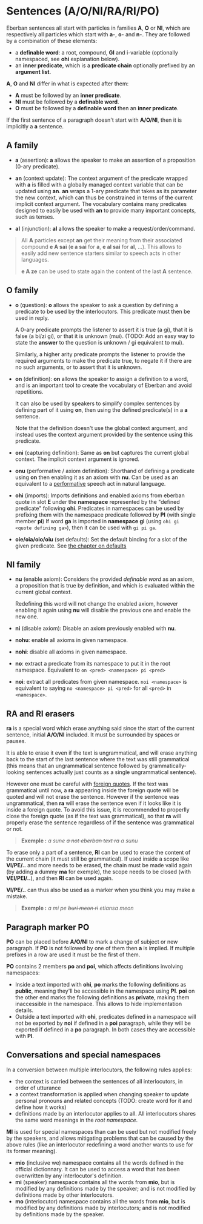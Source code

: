# Sentences (A/O/NI/RA/RI/PO)

Eberban sentences all start with particles in families __A__, __O__ or __NI__, which are
respectively all particles which start with __a-__, __o-__ and __n-__. They are followed by a
combination of these elements:

- a __definable word__: a root, compound, __GI__ and i-variable (optionally namespaced, see __ohi__
  explanation below).
- an __inner predicate__, which is a __predicate chain__ optionally prefixed by an __argument
  list__.

__A__, __O__ and __NI__ differ in what is expected after them:

- __A__ must be followed by an __inner predicate__.
- __NI__ must be followed by a __definable word__.
- __O__ must be followed by a __definable word__ then an __inner predicate__.

If the first sentence of a paragraph doesn't start with __A/O/NI__, then it is implicitly a __a__
sentence.

## A family

- __a__ (assertion): __a__ allows the speaker to make an assertion of a proposition (0-ary
  predicate).

- __an__ (context update): The context argument of the predicate wrapped with __a__ is filled with a
  globally managed context variable that can be updated using __an__. __an__ wraps a 1-ary predicate
  that takes as its parameter the new context, which can thus be constrained in terms of the current
  implicit context argument. The vocabulary contains many predicates designed to easily be used with
  __an__ to provide many important concepts, such as tenses.

- __al__ (injunction): __al__ allows the speaker to make a request/order/command.

> All __A__ particles except __an__ get their meaning from their associated compound __e A sai__
> (__e a sai__ for __a__, __e al sai__ for __al__, ...). This allows to easily add new sentence
> starters similar to speech acts in other languages.
>
> __e A ze__ can be used to state again the content of the last __A__ sentence. 

## O family

- __o__ (question): __o__ allows the speaker to ask a question by defining a predicate to be used by
  the interlocutors. This predicate must then be used in reply.

  A 0-ary predicate prompts the listener to assert it is true (a gi), that it is false (a bi/zi gi),
  or that it is unknown (mui). (TODO: Add an easy way to state the **answer** to the question is
  unknown / gi equivalent to mui).

  Similarly, a higher arity predicate prompts the listener to provide the required arguments to make
  the predicate true, to negate it if there are no such arguments, or to assert that it is unknown.

- __on__ (definition): __on__ allows the speaker to assign a definition to a word, and is an
  important tool to create the vocabulary of Eberban and avoid repetitions.

  It can also be used by speakers to simplify complex sentences by defining part of it using __on__,
  then using the defined predicate(s) in a __a__ sentence.

  Note that the definition doesn't use the global context argument, and instead uses the context
  argument provided by the sentence using this predicate.

- __oni__ (capturing definition): Same as __on__ but captures the current global context. The
  implicit context argument is ignored.

- __onu__ (performative / axiom definition): Shorthand of defining a predicate using __on__ then
  enabling it as an axiom with __nu__. Can be used as an equivalent to a [performative] speech act
  in natural language.

- __ohi__ (imports): Imports definitions and enabled axioms from eberban quote in slot __E__ under
  the __namespace__ represented by the "defined predicate" following __ohi__. Predicates in
  namespaces can be used by prefixing them with the namespace predicate followed by __PI__ (with
  single member __pi__) If word __ga__ is imported in __namespace__ __gi__ (using `ohi gi <quote
  defining ga>`), then it can be used with `gi pi ga`.  

- __oie/oia/oio/oiu__ (set defaults): Set the default binding for a slot of the given predicate. See
  [the chapter on defaults](default.md)

[performative]: https://en.wikipedia.org/wiki/Performativity

## NI family

- __nu__ (enable axiom): Considers the provided _definable word_ as an axiom, a proposition that is
  true by definition, and which is evaluated within the current global context.

  Redefining this word will not change the enabled axiom, however enabling it again using __nu__
  will disable the previous one and enable the new one.

- __ni__ (disable axiom): Disable an axiom previously enabled with __nu__. 
  
- __nohu__: enable all axioms in given namespace.
  
- __nohi__: disable all axioms in given namespace.
  
- __no__: extract a predicate from its namespace to put it in the root namespace. Equivalent to
  `on <pred> <namespace> pi <pred>`

- __noi__: extract all predicates from given namespace. `noi <namespace>` is equivalent to saying
  `no <namespace> pi <pred>` for all `<pred>` in `<namespace>`.


## RA and RI erasers

__ra__ is a special word which erase anything said since the start of the current sentence, initial
__A/O/NI__ included. It must be surrounded by spaces or pauses.

It is able to erase it even if the text is ungrammatical, and will erase anything back to the start
of the last sentence where the text was still grammatical (this means that an ungrammatical sentence
followed by grammatically-looking sentences actually just counts as a single ungrammatical
sentence).

However one must be careful with [foreign quotes](../grammar/quotes.md). If the text was grammatical
until now, a __ra__ appearing inside the foreign quote will be quoted and will not erase the
sentence. However if the sentence was ungrammatical, then __ra__ will erase the sentence even if it
looks like it is inside a foreign quote. To avoid this issue, it is recommended to properlly close
the foreign quote (as if the text was grammatical), so that __ra__ will properly erase the
sentence regardless of if the sentence was grammatical or not.

> **Exemple :** *a sune ~~a not eberban text ra~~ a sunu*

To erase only a part of a sentence, __RI__ can be used to erase the content of the current chain (it
must still be grammatical). If used inside a scope like __VI/PE/..__ and more needs to be erased,
the chain must be made valid again (by adding a dummy __ma__ for exemple), the scope needs to be
closed (with __VEI/PEI/..__), and then __RI__ can be used again.

__VI/PE/..__ can thus also be used as a marker when you think you may make a mistake.

> **Exemple :** *a mi pe ~~buri meon ri~~ etiansa meon*

## Paragraph marker PO

__PO__ can be placed before __A/O/NI__ to mark a change of subject or
new paragraph. If __PO__ is not followed by one of them then __a__ is implied.
If multiple prefixes in a row are used it must be the first of them.

__PO__ contains 2 members __po__ and __poi__, which affects definitions involving namespaces:
- Inside a text imported with __ohi__, __po__ marks the following definitions as __public__, meaning
  they'll be accessible in the namespace using __PI__. __poi__ on the other end marks the following
  definitions as __private__, making them inaccessible in the namespace. This allows to hide
  implementation details.
- Outside a text imported with __ohi__, predicates defined in a namespace will not be exported
  by __noi__ if defined in a __poi__ paragraph, while they will be exported if defined in a __po__
  paragraph. In both cases they are accessible with __PI__.

## Conversations and special namespaces

In a conversion between multiple interlocutors, the following rules applies:
- the context is carried between the sentences of all interlocutors, in order of utturance
- a context transformation is applied when changing speaker to update personal pronouns and related
  concepts (TODO: create word for it and define how it works)
- definitions made by an interlocutor applies to all. All interlocutors shares the same word
  meanings in the _root namespace_.

__MI__ is used for special namespaces than can be used but not modified freely by the speakers, and
allows mitigating problems that can be caused by the above rules (like an interlocutor redefining
a word another wants to use for its former meaning).

- __mio__ (inclusive we) namespace contains all the words defined in the official dictionnary. It
  can be used to access a word that has been overwritten by any interlocutor's definition.
- __mi__ (speaker) namespace contains all the words from __mio__, but is modified by any definitions
  made by the speaker; and is not modified by definitions made by other interlocutors.
- __mo__ (interlocutor) namespace contains all the words from __mio__, but is modified by any
  definitions made by interlocutors; and is not modified by definitions made by the speaker.